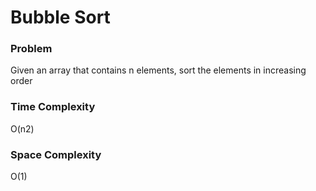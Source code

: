 #  Bubble Sort

### Problem
Given an array that contains n elements,
sort the elements in increasing order

### Time Complexity
O(n2)

### Space Complexity
O(1)